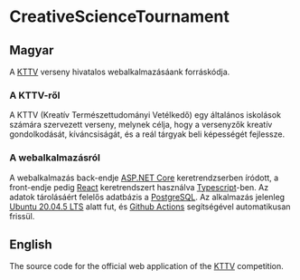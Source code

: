 # CreativeScienceTournament

## Magyar

A [KTTV](https://web.kttv.xyz) verseny hivatalos webalkalmazásáank forráskódja.

### A KTTV-ről

A KTTV (Kreatív Természettudományi Vetélkedő) egy általános iskolások számára szervezett verseny, melynek célja, hogy a versenyzők kreatív gondolkodását, kíváncsiságát, és a reál tárgyak beli képességét fejlessze.

### A webalkalmazásról

A webalkalmazás back-endje [ASP.NET Core](https://learn.microsoft.com/en-us/aspnet/core/introduction-to-aspnet-core?view=aspnetcore-7.0) keretrendzserben íródott, a front-endje pedig [React](https://reactjs.org/) keretrendszert használva [Typescript](https://www.typescriptlang.org/)-ben. Az adatok tárolásáért felelős adatbázis a [PostgreSQL](https://www.postgresql.org/). Az alkalmazás jelenleg [Ubuntu 20.04.5 LTS](https://ubuntu.com/) alatt fut, és [Github Actions](https://github.com/Xeretis/CreativeScienceTournament/actions) segítségével automatikusan frissül.

## English

The source code for the official web application of the [KTTV](https://web.kttv.xyz) competition.